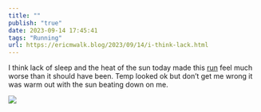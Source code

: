 ```yaml
---
title: ""
publish: "true"
date: 2023-09-14 17:45:41
tags: "Running"
url: https://ericmwalk.blog/2023/09/14/i-think-lack.html
---
```


I think lack of sleep and the heat of the sun today made this [run](https://strava.com/activities/9849311386)  feel much worse than it should have been. Temp looked ok but don’t get me wrong it was warm out with the sun beating down on me.

![](https://ericmwalk.blog/uploads/2023/6c43fc03-23c1-4c69-9fac-de1b6977ca97.jpg)